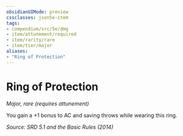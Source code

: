 ```yaml
---
obsidianUIMode: preview
cssclasses: json5e-item
tags:
- compendium/src/5e/dmg
- item/attunement/required
- item/rarity/rare
- item/tier/major
aliases: 
- "Ring of Protection"
---
```

# Ring of Protection
*Major, rare (requires attunement)*  


You gain a +1 bonus to AC and saving throws while wearing this ring.

*Source: SRD 5.1 and the Basic Rules (2014)*
